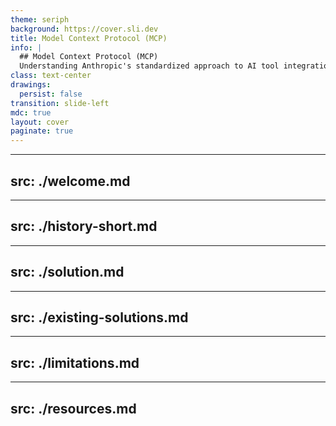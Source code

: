 ```yaml
---
theme: seriph
background: https://cover.sli.dev
title: Model Context Protocol (MCP)
info: |
  ## Model Context Protocol (MCP)
  Understanding Anthropic's standardized approach to AI tool integration.
class: text-center
drawings:
  persist: false
transition: slide-left
mdc: true
layout: cover
paginate: true
---
```


<style>
/* 1) Reset & initialize counters on the root */
:root {
  counter-reset: slides var(--slidev-total); /* --slidev-total is injected by Slidev */
}
/* 2) Increment a per-slide counter */
section[data-title] {
  counter-increment: slides;
  position: relative;
}
/* 3) Inject title + pagination before each slide’s content */
section[data-title]::before {
  content: attr(data-title) " — " counter(slides) "/" counter(slides);
  position: absolute;
  top: 1rem;
  left: 1rem;
  font-size: 0.9rem;
  font-weight: 500;
  pointer-events: none;
  opacity: 0.75;
}
/* 4) Push down slide content so it doesn’t overlap the header */
.slide-content {
  padding-top: 2.5rem;
}
</style>

---
src: ./welcome.md
---

---
src: ./history-short.md
---

---
src: ./solution.md
---

---
src: ./existing-solutions.md
---

---
src: ./limitations.md
---

---
src: ./resources.md
---
